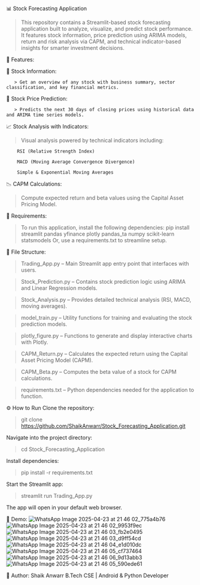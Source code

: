 📊 Stock Forecasting Application

  > This repository contains a Streamlit-based stock forecasting application built to analyze, visualize, and predict stock performance. It features stock information, price prediction using ARIMA models, return and risk analysis via CAPM, and technical indicator-based insights for smarter investment decisions.

🚀 Features:

  📌 Stock Information:
  
       > Get an overview of any stock with business summary, sector classification, and key financial metrics.

🔮 Stock Price Prediction:

       > Predicts the next 30 days of closing prices using historical data and ARIMA time series models.

📈 Stock Analysis with Indicators:
  > Visual analysis powered by technical indicators including:

        RSI (Relative Strength Index)

        MACD (Moving Average Convergence Divergence)

        Simple & Exponential Moving Averages

📉 CAPM Calculations:
 > Compute expected return and beta values using the Capital Asset Pricing Model.


🧰 Requirements:
 > To run this application, install the following dependencies:
    pip install streamlit pandas yfinance plotly pandas_ta numpy scikit-learn statsmodels
  Or, use a requirements.txt to streamline setup.

📁 File Structure:

> Trading_App.py – Main Streamlit app entry point that interfaces with users.

> Stock_Prediction.py – Contains stock prediction logic using ARIMA and Linear Regression models.

> Stock_Analysis.py – Provides detailed technical analysis (RSI, MACD, moving averages).

> model_train.py – Utility functions for training and evaluating the stock prediction models.

> plotly_figure.py – Functions to generate and display interactive charts with Plotly.

> CAPM_Return.py – Calculates the expected return using the Capital Asset Pricing Model (CAPM).

> CAPM_Beta.py – Computes the beta value of a stock for CAPM calculations.

> requirements.txt – Python dependencies needed for the application to function.


⚙️ How to Run
 Clone the repository:
   > git clone https://github.com/ShaikAnwarr/Stock_Forecasting_Application.git

Navigate into the project directory:
 > cd Stock_Forecasting_Application

Install dependencies:
 > pip install -r requirements.txt

Start the Streamlit app:
 > streamlit run Trading_App.py

The app will open in your default web browser.

📌 Demo:
![WhatsApp Image 2025-04-23 at 21 46 02_775a4b76](https://github.com/user-attachments/assets/a14d0685-de22-4ea0-abc7-8e09cc3f0ee0)
![WhatsApp Image 2025-04-23 at 21 46 02_9953f9ec](https://github.com/user-attachments/assets/18372e37-aee1-4697-a0a6-00c92ffe308b)
![WhatsApp Image 2025-04-23 at 21 46 03_fb2e0495](https://github.com/user-attachments/assets/608170d6-2c15-4c42-852c-4dfc04db03ae)
![WhatsApp Image 2025-04-23 at 21 46 03_d9ff54cd](https://github.com/user-attachments/assets/a04256e7-151b-4f44-916b-59493198e446)
![WhatsApp Image 2025-04-23 at 21 46 04_e1d010dc](https://github.com/user-attachments/assets/9fa4ee86-4f26-4678-a706-c60d895ea980)
![WhatsApp Image 2025-04-23 at 21 46 05_cf737464](https://github.com/user-attachments/assets/5b54fbea-4ab7-4a62-87a1-c316d8b405e8)
![WhatsApp Image 2025-04-23 at 21 46 06_9d13abb3](https://github.com/user-attachments/assets/f238b400-b963-44b5-9d1d-300cedd3bcb9)
![WhatsApp Image 2025-04-23 at 21 46 05_590ede61](https://github.com/user-attachments/assets/9a1a8ff1-6125-4066-96bf-7e7ab61f7481)

👤 Author:
  Shaik Anwarr
  B.Tech CSE | Android & Python Developer
